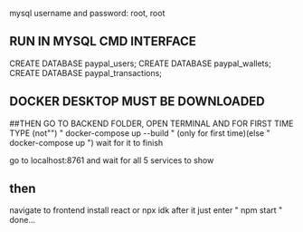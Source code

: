 mysql username and password: root, root

## RUN IN MYSQL CMD INTERFACE 
CREATE DATABASE paypal_users;
CREATE DATABASE paypal_wallets;
CREATE DATABASE paypal_transactions;

## DOCKER DESKTOP MUST BE DOWNLOADED
##THEN
GO TO BACKEND FOLDER, OPEN TERMINAL AND FOR FIRST TIME TYPE (not"")
" docker-compose up --build "
(only for first time)(else " docker-compose up ")
 wait for it to finish

 go to localhost:8761 and wait for all 5 services to show 

 ## then
 navigate to frontend 
 install react or npx idk
 after it just enter " npm start "
 done...
